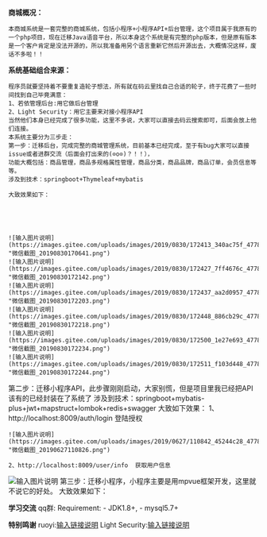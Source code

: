   **商城概况：**

    本商城系统是一套完整的商城系统，包括小程序+小程序API+后台管理，这个项目属于我原有的一个php项目，现在迁移Java语音平台，所以本身这个系统是有完整的php版本，但是原有版本是一个客户肯定是没法开源的，所以我准备用另个语言重新它然后开源出去，大概情况这样，废话不多啦！！

   **系统基础组合来源：** 

    程序员就要坚持着不要重复造轮子想法，所有就在码云里找自己合适的轮子，终于花费了一些时间找到自己毕竟满意：
    1、若依管理后台:用它做后台管理
    2、Light Security：用它主要来对接小程序API
    当然他们本身已经完成了很多功能，这里不多说，大家可以直接去码云搜索即可，后面会放上他们连接。
    本系统主要分为三步走：
    第一步：迁移后台，完成完整的商城管理系统，目前基本已经完成，至于有bug大家可以直接issue或者进群交流（后面会打出来的(⊙o⊙)？！！），
    功能大概包括：商品管理，商品多规格属性管理，商品分类，商品品牌，商品订单，会员信息等等。
    涉及到技术：springboot+Thymeleaf+mybatis

    大致效果如下：





    ![输入图片说明](https://images.gitee.com/uploads/images/2019/0830/172413_340ac75f_477893.png "微信截图_20190830170641.png")
    ![输入图片说明](https://images.gitee.com/uploads/images/2019/0830/172427_7ff4676c_477893.png "微信截图_20190830172142.png")
    ![输入图片说明](https://images.gitee.com/uploads/images/2019/0830/172437_aa2d0957_477893.png "微信截图_20190830172203.png")
    ![输入图片说明](https://images.gitee.com/uploads/images/2019/0830/172448_886cb29c_477893.png "微信截图_20190830172218.png")
    ![输入图片说明](https://images.gitee.com/uploads/images/2019/0830/172500_1e27e693_477893.png "微信截图_20190830172234.png")
    ![输入图片说明](https://images.gitee.com/uploads/images/2019/0830/172511_f103d448_477893.png "微信截图_20190830172244.png")
  
 第二步：迁移小程序API，此步骤刚刚启动，大家别慌，但是项目里我已经把API该有的已经封装在了系统了
    涉及到技术：springboot+mybatis-plus+jwt+mapstruct+lombok+redis+swagger
    大致如下效果：
      1、http://localhost:8009/auth/login 登陆授权

    ![输入图片说明](https://images.gitee.com/uploads/images/2019/0627/110842_45244c28_477893.png "微信截图_20190627110826.png")

    2、http://localhost:8009/user/info  获取用户信息

![输入图片说明](https://images.gitee.com/uploads/images/2019/0627/111118_91611de3_477893.png "_20190627110917.png")
  第三步：迁移小程序，小程序主要是用mpvue框架开发，这里就不说它的好处。
  大致效果如下：

 **学习交流** 
    qq群:
Requirement:
    - JDK1.8+,
    - mysql5.7+

 **特别鸣谢** 
  ruoyi:[输入链接说明](https://gitee.com/y_project/RuoYi)
  Light Security:[输入链接说明](https://gitee.com/itmuch/light-security)
     
  
